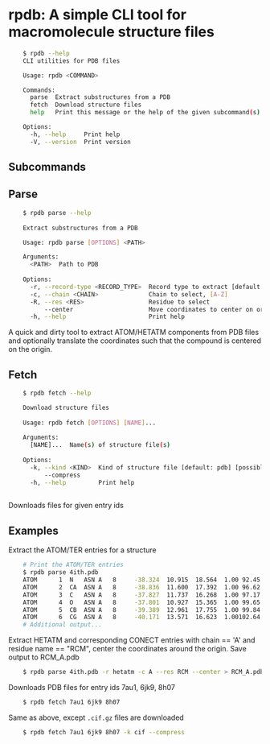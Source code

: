 # rpdb: A simple CLI tool for macromolecule structure files

```sh
    $ rpdb --help
    CLI utilities for PDB files

    Usage: rpdb <COMMAND>

    Commands:
      parse  Extract substructures from a PDB
      fetch  Download structure files
      help   Print this message or the help of the given subcommand(s)

    Options:
      -h, --help     Print help
      -V, --version  Print version
```

## Subcommands 

## Parse

``` sh
    $ rpdb parse --help
    
    Extract substructures from a PDB

    Usage: rpdb parse [OPTIONS] <PATH>

    Arguments:
      <PATH>  Path to PDB
    
    Options:
      -r, --record-type <RECORD_TYPE>  Record type to extract [default: atom] [possible values: atom, hetatm]
      -c, --chain <CHAIN>              Chain to select, [A-Z]
      -R, --res <RES>                  Residue to select
          --center                     Move coordinates to center on origin
      -h, --help                       Print help

```

A quick and dirty tool to extract ATOM/HETATM components from PDB files
and optionally translate the coordinates such that the compound is centered on
the origin.

## Fetch 

``` sh
    $ rpdb fetch --help

    Download structure files
    
    Usage: rpdb fetch [OPTIONS] [NAME]...
    
    Arguments:
      [NAME]...  Name(s) of structure file(s)
    
    Options:
      -k, --kind <KIND>  Kind of structure file [default: pdb] [possible values: pdb, cif]
          --compress
      -h, --help         Print help
  
```

Downloads files for given entry ids

## Examples

Extract the ATOM/TER entries for a structure

```sh
    # Print the ATOM/TER entries
    $ rpdb parse 4ith.pdb
    ATOM      1  N   ASN A   8     -38.324  10.915  18.564  1.00 92.45           N
    ATOM      2  CA  ASN A   8     -38.836  11.600  17.392  1.00 96.62           C
    ATOM      3  C   ASN A   8     -37.827  11.737  16.268  1.00 97.17           C
    ATOM      4  O   ASN A   8     -37.801  10.927  15.365  1.00 99.65           O
    ATOM      5  CB  ASN A   8     -39.389  12.961  17.755  1.00 99.84           C
    ATOM      6  CG  ASN A   8     -40.171  13.571  16.623  1.00102.64           C
    # Additional output... 
```


Extract HETATM and corresponding CONECT entries with chain == 'A' 
and residue name == "RCM", center the coordinates around the origin.
Save output to RCM_A.pdb

``` sh
    $ rpdb parse 4ith.pdb -r hetatm -c A --res RCM --center > RCM_A.pdb
```


Downloads PDB files for entry ids 7au1, 6jk9, 8h07

``` sh
    $ rpdb fetch 7au1 6jk9 8h07
```

Same as above, except `.cif.gz` files are downloaded

``` sh
    $ rpdb fetch 7au1 6jk9 8h07 -k cif --compress
```
